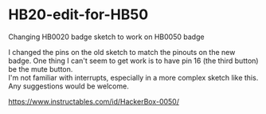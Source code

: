 # HB20-edit-for-HB50
Changing HB0020 badge sketch to work on HB0050 badge

I changed the pins on the old sketch to match the pinouts on the new badge.
One thing I can't seem to get work is to have pin 16 (the third button) be the mute button.  
I'm not familiar with interrupts, especially in a more complex sketch like this.  Any suggestions would be welcome.

https://www.instructables.com/id/HackerBox-0050/
